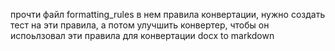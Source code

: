 прочти файл  formatting_rules в нем правила конвертации, нужно создать тест на эти правила, а потом улучшить конвертер, чтобы он испоьлзовал эти правила для конвертации docx to markdown

